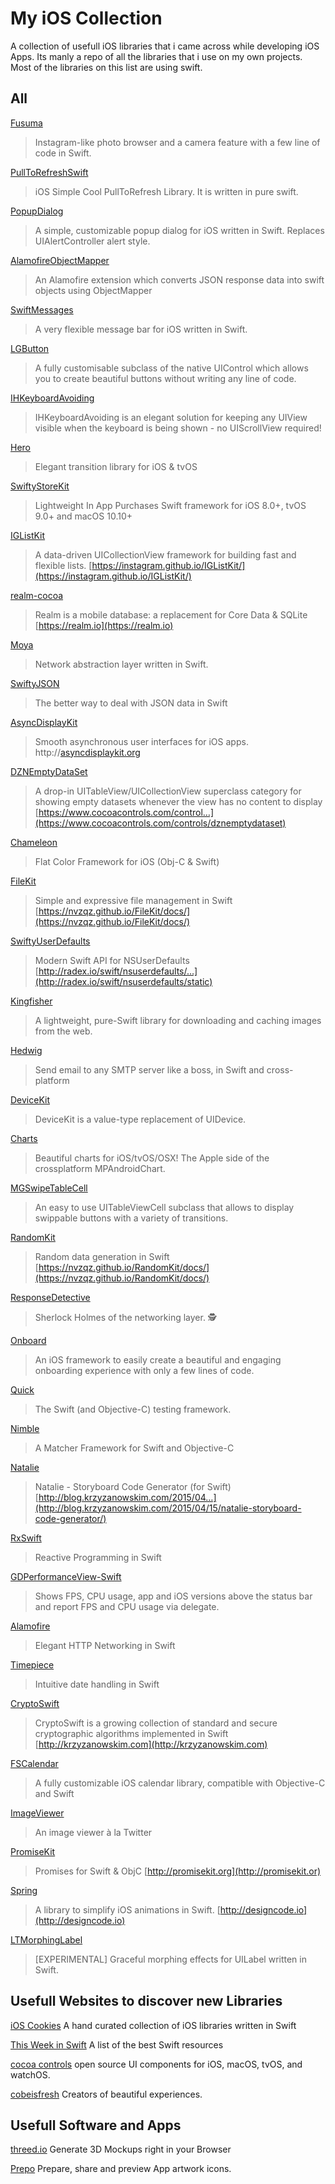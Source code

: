 # My iOS Collection
A collection of usefull iOS libraries that i came across while developing iOS Apps. Its manly a repo of all the libraries that i use on my own projects. Most of the libraries on this list are using swift.



## All
 
 
 [Fusuma](https://github.com/prpgleto/Fusuma)
>Instagram-like photo browser and a camera feature with a few line of code in Swift.

 [PullToRefreshSwift](https://github.com/prpgleto/PullToRefreshSwift)
>iOS Simple Cool PullToRefresh Library. It is written in pure swift.

 [PopupDialog](https://github.com/Orderella/PopupDialog)
>A simple, customizable popup dialog for iOS written in Swift. Replaces UIAlertController alert style.

[AlamofireObjectMapper](https://github.com/tristanhimmelman/AlamofireObjectMapper)
>An Alamofire extension which converts JSON response data into swift objects using ObjectMapper

[SwiftMessages](https://github.com/SwiftKickMobile/SwiftMessages)
>A very flexible message bar for iOS written in Swift.

[LGButton](https://github.com/loregr/LGButton)
>A fully customisable subclass of the native UIControl which allows you to create beautiful buttons without writing any line of code.

[IHKeyboardAvoiding](https://github.com/IdleHandsApps/IHKeyboardAvoiding)
>IHKeyboardAvoiding is an elegant solution for keeping any UIView visible when the keyboard is being shown - no UIScrollView required!

[Hero](https://github.com/lkzhao/Hero)
>Elegant transition library for iOS & tvOS

[SwiftyStoreKit](https://github.com/bizz84/SwiftyStoreKit)
>Lightweight In App Purchases Swift framework for iOS 8.0+, tvOS 9.0+ and macOS 10.10+

[IGListKit](https://github.com/Instagram/IGListKit)
>A data-driven UICollectionView framework for building fast and flexible lists. [https://instagram.github.io/IGListKit/](https://instagram.github.io/IGListKit/)

[realm-cocoa](https://github.com/realm/realm-cocoa)
>Realm is a mobile database: a replacement for Core Data & SQLite [https://realm.io](https://realm.io)

[Moya](https://github.com/Moya/Moya)
>Network abstraction layer written in Swift.

[SwiftyJSON](https://github.com/SwiftyJSON/SwiftyJSON)
>The better way to deal with JSON data in Swift

[AsyncDisplayKit](https://github.com/facebookarchive/AsyncDisplayKit)
>Smooth asynchronous user interfaces for iOS apps. http://[asyncdisplaykit.org](asyncdisplaykit.org)

[DZNEmptyDataSet](https://github.com/dzenbot/DZNEmptyDataSet)
>A drop-in UITableView/UICollectionView superclass category for showing empty datasets whenever the view has no content to display [https://www.cocoacontrols.com/control…](https://www.cocoacontrols.com/controls/dznemptydataset)

[Chameleon](https://github.com/ViccAlexander/Chameleon)
>Flat Color Framework for iOS (Obj-C & Swift)

[FileKit](https://github.com/nvzqz/FileKit)
>Simple and expressive file management in Swift [https://nvzqz.github.io/FileKit/docs/](https://nvzqz.github.io/FileKit/docs/)

[SwiftyUserDefaults](https://github.com/radex/SwiftyUserDefaults)
>Modern Swift API for NSUserDefaults [http://radex.io/swift/nsuserdefaults/…](http://radex.io/swift/nsuserdefaults/static)

[Kingfisher](https://github.com/onevcat/Kingfisher)
>A lightweight, pure-Swift library for downloading and caching images from the web.

[Hedwig](https://github.com/onevcat/Hedwig)
>Send email to any SMTP server like a boss, in Swift and cross-platform

[DeviceKit](https://github.com/dennisweissmann/DeviceKit)
>DeviceKit is a value-type replacement of UIDevice.

[Charts](https://github.com/danielgindi/Charts)
>Beautiful charts for iOS/tvOS/OSX! The Apple side of the crossplatform MPAndroidChart.

[MGSwipeTableCell](https://github.com/MortimerGoro/MGSwipeTableCell)
>An easy to use UITableViewCell subclass that allows to display swippable buttons with a variety of transitions.

[RandomKit](https://github.com/nvzqz/RandomKit)
>Random data generation in Swift [https://nvzqz.github.io/RandomKit/docs/](https://nvzqz.github.io/RandomKit/docs/)

[ResponseDetective](https://github.com/netguru/ResponseDetective)
>Sherlock Holmes of the networking layer. 🕵️

[Onboard](https://github.com/mamaral/Onboard)
>An iOS framework to easily create a beautiful and engaging onboarding experience with only a few lines of code.

[Quick](https://github.com/Quick/Quick)
>The Swift (and Objective-C) testing framework.

[Nimble](https://github.com/Quick/Nimble)
>A Matcher Framework for Swift and Objective-C

[Natalie](https://github.com/krzyzanowskim/Natalie)
>Natalie - Storyboard Code Generator (for Swift) [http://blog.krzyzanowskim.com/2015/04…](http://blog.krzyzanowskim.com/2015/04/15/natalie-storyboard-code-generator/)

[RxSwift](https://github.com/ReactiveX/RxSwift)
>Reactive Programming in Swift

[GDPerformanceView-Swift](https://github.com/dani-gavrilov/GDPerformanceView-Swift)
>Shows FPS, CPU usage, app and iOS versions above the status bar and report FPS and CPU usage via delegate.

[Alamofire](https://github.com/Alamofire/Alamofire)
>Elegant HTTP Networking in Swift

[Timepiece](https://github.com/naoty/Timepiece)
>Intuitive date handling in Swift

[CryptoSwift](https://github.com/krzyzanowskim/CryptoSwift)
>CryptoSwift is a growing collection of standard and secure cryptographic algorithms implemented in Swift [http://krzyzanowskim.com](http://krzyzanowskim.com)

[FSCalendar](https://github.com/WenchaoD/FSCalendar)
>A fully customizable iOS calendar library, compatible with Objective-C and Swift

[ImageViewer](https://github.com/MailOnline/ImageViewer)
> An image viewer à la Twitter

[PromiseKit](https://github.com/mxcl/PromiseKit)
>Promises for Swift & ObjC [http://promisekit.org](http://promisekit.or)

[Spring](https://github.com/MengTo/Spring?ref=ioscookies.com)
>A library to simplify iOS animations in Swift. [http://designcode.io](http://designcode.io)

[LTMorphingLabel](https://github.com/lexrus/LTMorphingLabel?ref=ioscookies.com)
>[EXPERIMENTAL] Graceful morphing effects for UILabel written in Swift.

## Usefull Websites to discover new Libraries


[iOS Cookies](http://www.ioscookies.com) A hand curated collection of iOS libraries written in Swift

[This Week in Swift](https://swiftnews.curated.co) A list of the best Swift resources

[cocoa controls](https://www.cocoacontrols.com) open source UI components for iOS, macOS, tvOS, and watchOS.

[cobeisfresh](https://medium.cobeisfresh.com) Creators of beautiful experiences. 

## Usefull Software and Apps

[threed.io](http://threed.io) Generate 3D Mockups
right in your Browser

[Prepo](https://itunes.apple.com/gb/app/prepo/id476533227?mt=12) Prepare, share and preview App artwork icons.







